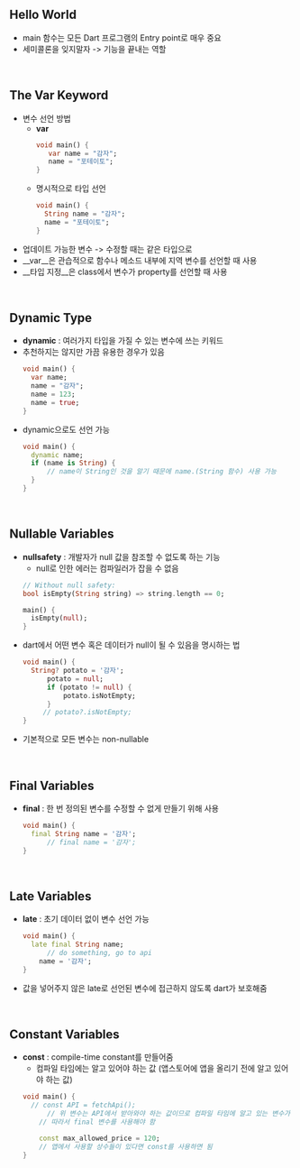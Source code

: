 ## Hello World
- main 함수는 모든 Dart 프로그램의 Entry point로 매우 중요
- 세미콜론을 잊지말자 -> 기능을 끝내는 역할

</br>  

## The Var Keyword 
- 변수 선언 방법
  - __var__
    ```dart
    void main() {
       var name = "감자";
       name = "포테이토";
    }
    ```
  - 명시적으로 타입 선언
    ```dart
    void main() {
      String name = "감자";
      name = "포테이토";
    }
    ``` 
- 업데이트 가능한 변수 -> 수정할 때는 같은 타입으로
- __var__은 관습적으로 함수나 메소드 내부에 지역 변수를 선언할 때 사용
- __타입 지정__은 class에서 변수가 property를 선언할 때 사용 
</br>  

## Dynamic Type
- __dynamic__ : 여러가지 타입을 가질 수 있는 변수에 쓰는 키워드
- 추천하지는 않지만 가끔 유용한 경우가 있음
  ```dart
  void main() {
    var name;
    name = "감자";
    name = 123;
    name = true;
  }
  ``` 
- dynamic으로도 선언 가능
  ```dart
  void main() {
    dynamic name;
    if (name is String) {
    	// name이 String인 것을 알기 때문에 name.(String 함수) 사용 가능
    }
  }
  ``` 
</br>  
  
## Nullable Variables
- __nullsafety__ : 개발자가 null 값을 참조할 수 없도록 하는 기능
  - null로 인한 에러는 컴파일러가 잡을 수 없음
  ```dart
  // Without null safety:
  bool isEmpty(String string) => string.length == 0;
  
  main() {
  	isEmpty(null);
  }
  ```
- dart에서 어떤 변수 혹은 데이터가 null이 될 수 있음을 명시하는 법
  ```dart
  void main() {
  	String? potato = '감자';
    	potato = null;
    	if (potato != null) {
    		potato.isNotEmpty;
    	}
       // potato?.isNotEmpty;
  }
  ```
- 기본적으로 모든 변수는 non-nullable
</br>  

## Final Variables
- __final__ : 한 번 정의된 변수를 수정할 수 없게 만들기 위해 사용
  ```dart
  void main() {
  	final String name = '감자';
    	// final name = '감자';
  }
  ```
</br>  

## Late Variables
- __late__ : 초기 데이터 없이 변수 선언 가능
  ```dart
  void main() {
  	late final String name;
    	// do something, go to api
      name = '감자';
  }
  ```
- 값을 넣어주지 않은 late로 선언된 변수에 접근하지 않도록 dart가 보호해줌
</br>  

## Constant Variables
- __const__ : compile-time constant를 만들어줌
  - 컴파일 타임에는 알고 있어야 하는 값 (앱스토어에 앱을 올리기 전에 알고 있어야 하는 값)
  ```dart
  void main() {
  	// const API = fetchApi(); 
    	// 위 변수는 API에서 받아와야 하는 값이므로 컴파일 타임에 알고 있는 변수가 아님
      // 따라서 final 변수를 사용해야 함   

      const max_allowed_price = 120;
      // 앱에서 사용할 상수들이 있다면 const를 사용하면 됨
  }
  ```
